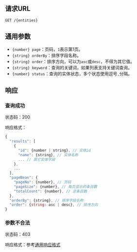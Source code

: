 ## 请求URL
```
GET /{entities}
```
## 通用参数

- `{number} page`：页码，`1`表示第1页。
- `{string} orderBy`：排序字段名称。
- `{string} order`：排序方向，可以为`asc`或`desc`，不得为其它值。
- `{string} keyword`：查询的关键词，如果列表支持关键词查询。
- `{number} status`：查询的实体状态，多个状态使用逗号`,`分隔。

## 响应

### 查询成功

状态码：200

响应格式：
```javascript
{
  "results": [
    {
      "id": {number | string}, // 实体id
      "name": {string}, // 实体名称
      ... // 其它实体字段
    },
    ...
  ],
  "pageBean": {
    "pageNo": {number}, // 页码
    "pageSize": {number}, // 每页显示的条目数
    "totalCount": {number}, // 总条目数
  },
  "orderBy": {string}, // 排序字段名称
  "order": {string: asc | desc}, // 排序方向
}
```
### 参数不合法

状态码：403

响应格式：参考[通用响应格式]()
